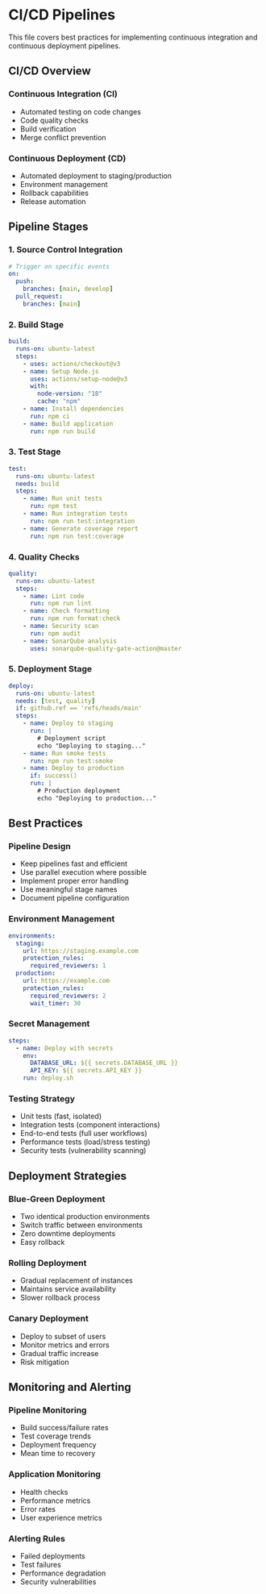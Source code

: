 # CI/CD Pipelines

This file covers best practices for implementing continuous integration and continuous deployment pipelines.

## CI/CD Overview

### Continuous Integration (CI)

- Automated testing on code changes
- Code quality checks
- Build verification
- Merge conflict prevention

### Continuous Deployment (CD)

- Automated deployment to staging/production
- Environment management
- Rollback capabilities
- Release automation

## Pipeline Stages

### 1. Source Control Integration

```yaml
# Trigger on specific events
on:
  push:
    branches: [main, develop]
  pull_request:
    branches: [main]
```

### 2. Build Stage

```yaml
build:
  runs-on: ubuntu-latest
  steps:
    - uses: actions/checkout@v3
    - name: Setup Node.js
      uses: actions/setup-node@v3
      with:
        node-version: "18"
        cache: "npm"
    - name: Install dependencies
      run: npm ci
    - name: Build application
      run: npm run build
```

### 3. Test Stage

```yaml
test:
  runs-on: ubuntu-latest
  needs: build
  steps:
    - name: Run unit tests
      run: npm test
    - name: Run integration tests
      run: npm run test:integration
    - name: Generate coverage report
      run: npm run test:coverage
```

### 4. Quality Checks

```yaml
quality:
  runs-on: ubuntu-latest
  steps:
    - name: Lint code
      run: npm run lint
    - name: Check formatting
      run: npm run format:check
    - name: Security scan
      run: npm audit
    - name: SonarQube analysis
      uses: sonarqube-quality-gate-action@master
```

### 5. Deployment Stage

```yaml
deploy:
  runs-on: ubuntu-latest
  needs: [test, quality]
  if: github.ref == 'refs/heads/main'
  steps:
    - name: Deploy to staging
      run: |
        # Deployment script
        echo "Deploying to staging..."
    - name: Run smoke tests
      run: npm run test:smoke
    - name: Deploy to production
      if: success()
      run: |
        # Production deployment
        echo "Deploying to production..."
```

## Best Practices

### Pipeline Design

- Keep pipelines fast and efficient
- Use parallel execution where possible
- Implement proper error handling
- Use meaningful stage names
- Document pipeline configuration

### Environment Management

```yaml
environments:
  staging:
    url: https://staging.example.com
    protection_rules:
      required_reviewers: 1
  production:
    url: https://example.com
    protection_rules:
      required_reviewers: 2
      wait_timer: 30
```

### Secret Management

```yaml
steps:
  - name: Deploy with secrets
    env:
      DATABASE_URL: ${{ secrets.DATABASE_URL }}
      API_KEY: ${{ secrets.API_KEY }}
    run: deploy.sh
```

### Testing Strategy

- Unit tests (fast, isolated)
- Integration tests (component interactions)
- End-to-end tests (full user workflows)
- Performance tests (load/stress testing)
- Security tests (vulnerability scanning)

## Deployment Strategies

### Blue-Green Deployment

- Two identical production environments
- Switch traffic between environments
- Zero downtime deployments
- Easy rollback

### Rolling Deployment

- Gradual replacement of instances
- Maintains service availability
- Slower rollback process

### Canary Deployment

- Deploy to subset of users
- Monitor metrics and errors
- Gradual traffic increase
- Risk mitigation

## Monitoring and Alerting

### Pipeline Monitoring

- Build success/failure rates
- Test coverage trends
- Deployment frequency
- Mean time to recovery

### Application Monitoring

- Health checks
- Performance metrics
- Error rates
- User experience metrics

### Alerting Rules

- Failed deployments
- Test failures
- Performance degradation
- Security vulnerabilities

